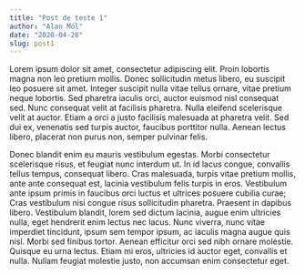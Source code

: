 ```yaml
---
title: "Post de teste 1"
author: "Alan Mól"
date: "2020-04-20"
slug: post1
---
```


Lorem ipsum dolor sit amet, consectetur adipiscing elit. Proin lobortis magna non leo pretium mollis. Donec sollicitudin metus libero, eu suscipit leo posuere sit amet. Integer suscipit nulla vitae tellus ornare, vitae pretium neque lobortis. Sed pharetra iaculis orci, auctor euismod nisl consequat sed. Nunc consequat velit at facilisis pharetra. Nulla eleifend scelerisque velit at auctor. Etiam a orci a justo facilisis malesuada at pharetra velit. Sed dui ex, venenatis sed turpis auctor, faucibus porttitor nulla. Aenean lectus libero, placerat non purus non, semper pulvinar felis.

Donec blandit enim eu mauris vestibulum egestas. Morbi consectetur scelerisque risus, et feugiat nunc interdum ut. In id lacus congue, convallis tellus tempus, consequat libero. Cras malesuada, turpis vitae pretium mollis, ante ante consequat est, lacinia vestibulum felis turpis in eros. Vestibulum ante ipsum primis in faucibus orci luctus et ultrices posuere cubilia curae; Cras vestibulum nisi congue risus sollicitudin pharetra. Praesent in dapibus libero. Vestibulum blandit, lorem sed dictum lacinia, augue enim ultricies nulla, eget hendrerit enim lectus nec lacus. Nunc viverra, nunc vitae imperdiet tincidunt, ipsum sem tempor ipsum, ac iaculis magna augue quis nisl. Morbi sed finibus tortor. Aenean efficitur orci sed nibh ornare molestie. Quisque eu urna lectus. Etiam mi eros, ultricies id auctor eget, convallis et nulla. Nullam feugiat molestie justo, non accumsan enim consectetur eget.